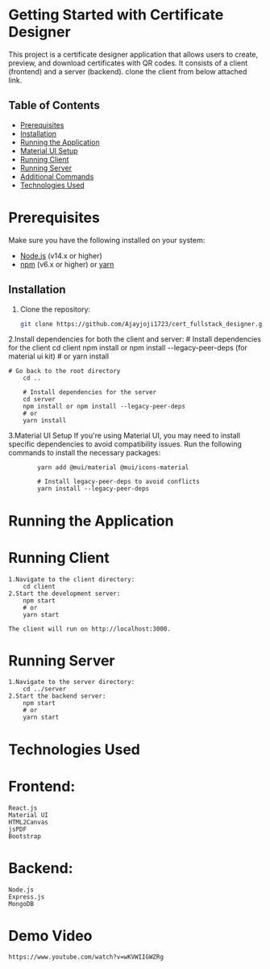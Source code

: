 # Getting Started with Certificate Designer

This project is a certificate designer application that allows users to create, preview, and download certificates with QR codes. It consists of a client (frontend) and a server (backend). clone the client from below attached link.

## Table of Contents

- [Prerequisites](#prerequisites)
- [Installation](#installation)
- [Running the Application](#running-the-application)
- [Material UI Setup](#material-ui-setup)
- [Running Client](#running-client)
- [Running Server](#running-server)
- [Additional Commands](#additional-commands)
- [Technologies Used](#technologies-used)


# Prerequisites

Make sure you have the following installed on your system:

- [Node.js](https://nodejs.org/) (v14.x or higher)
- [npm](https://www.npmjs.com/) (v6.x or higher) or [yarn](https://yarnpkg.com/)

## Installation

1. Clone the repository:

   ```bash
   git clone https://github.com/Ajayjoji1723/cert_fullstack_designer.git 
   

2.Install dependencies for both the client and server:
    # Install dependencies for the client
        cd client
        npm install or npm install --legacy-peer-deps (for material ui kit)
        # or
        yarn install

    # Go back to the root directory
        cd ..

        # Install dependencies for the server
        cd server
        npm install or npm install --legacy-peer-deps
        # or
        yarn install

3.Material UI Setup
    If you're using Material UI, you may need to install specific dependencies to avoid compatibility issues. Run the following commands to install the necessary packages:

            yarn add @mui/material @mui/icons-material

            # Install legacy-peer-deps to avoid conflicts
            yarn install --legacy-peer-deps

# Running the Application

# Running Client
    1.Navigate to the client directory:
        cd client
    2.Start the development server:
        npm start
        # or
        yarn start

    The client will run on http://localhost:3000.

# Running Server
    1.Navigate to the server directory:
        cd ../server
    2.Start the backend server:
        npm start
        # or
        yarn start

# Technologies Used
# Frontend:

    React.js
    Material UI
    HTML2Canvas
    jsPDF
    Bootstrap

# Backend:

    Node.js
    Express.js
    MongoDB

# Demo Video
    https://www.youtube.com/watch?v=wKVWIIGWZRg
    
